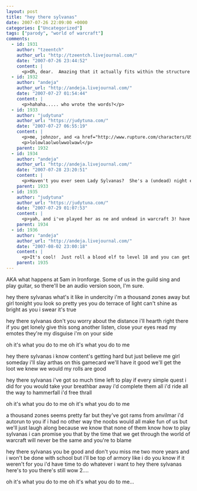```yaml
---
layout: post
title: "hey there sylvanas"
date: 2007-07-26 22:09:00 +0000
categories: ["Uncategorized"]
tags: ["parody", "world of warcraft"]
comments:
  - id: 1931
    author: "tzeentch"
    author_url: "http://tzeentch.livejournal.com/"
    date: "2007-07-26 23:44:52"
    content: |
      <p>Oh, dear.  Amazing that it actually fits within the structure of the song, too!</p>
  - id: 1932
    author: "andeja"
    author_url: "http://andeja.livejournal.com/"
    date: "2007-07-27 01:54:44"
    content: |
      <p>hahaha..... who wrote the words?</p>
  - id: 1933
    author: "judytuna"
    author_url: "https://judytuna.com/"
    date: "2007-07-27 06:55:19"
    content: |
      <p>me, johnzor, and <a href="http://www.rupture.com/characters/US/Dragonmaw/Zexyl" rel="nofollow">zexyl</a>. johnzor started it and i suggested "sylvanas" =) and some other things, but zexyl's responsible for the bulk of it. he put up a teaser: http://trinity-dmaw.com/viewtopic.php?pid=8221#p8221</p>
      <p>lolowlaolwolwwolwawl</p>
    parent: 1932
  - id: 1934
    author: "andeja"
    author_url: "http://andeja.livejournal.com/"
    date: "2007-07-28 23:20:51"
    content: |
      <p>Haven't you ever seen Lady Sylvanas?  She's a (undead) night elf.</p>
    parent: 1933
  - id: 1935
    author: "judytuna"
    author_url: "https://judytuna.com/"
    date: "2007-07-29 01:07:53"
    content: |
      <p>yah, and i've played her as ne and undead in warcraft 3! have you seen her sing her song? i've always wanted to see that...</p>
    parent: 1934
  - id: 1936
    author: "andeja"
    author_url: "http://andeja.livejournal.com/"
    date: "2007-08-02 23:00:18"
    content: |
      <p>It's cool!  Just roll a blood elf to level 18 and you can get the quest to go to UC.  But... she doesn't so much sing as direct a coir of banshees to sing ahahaha.</p>
    parent: 1935
---
```


AKA what happens at 5am in Ironforge. Some of us in the guild sing and play guitar, so there'll be an audio version soon, I'm sure.

hey there sylvanas
what's it like in undercity
i'm a thousand zones away
but girl tonight you look so pretty yes you do
terrace of light can't shine as bright as you
i swear it's true

hey there sylvanas
don't you worry about the distance
i'll hearth right there if you get lonely
give this song another listen, close your eyes
read my emotes they're my disguise
i'm on your side

oh it's what you do to me oh it's what you do to me

hey there sylvanas
i know content's getting hard
but just believe me girl someday
i'll slay arthas on this gamecard
we'll have it good
we'll get the loot we knew we would
my rolls are good

hey there sylvanas i've got so much time left to play
if every simple quest i did for you
would take your breathbar away
i'd complete them all
i'd ride all the way to hammerfall
i'd free thrall

oh it's what you do to me oh it's what you do to me

a thousand zones seems pretty far
but they've got rams from anvilmar
i'd autorun to you if i had no other way
the noobs would all make fun of us
but we'll just laugh along because
we know that none of them know how to play
sylvanas i can promise you
that by the time that we get through
the world of warcraft will never be the same
and you're to blame

hey there sylvanas
you be good and don't you miss me
two more years and i won't be done with school but i'll be top of armory
like i do
you know if it weren't for you
i'd have time to do whatever i want to
hey there sylvanas here's to you
there's still wow 2....

oh it's what you do to me
oh it's what you do to me...
